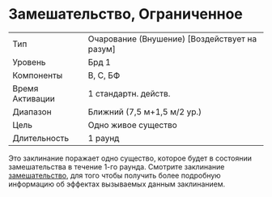 
# Замешательство, Ограниченное

| | |
|---|---|
|Тип|Очарование (Внушение) [Воздействует на разум]|
|Уровень| Брд 1|
|Компоненты| В, С, БФ|
|Время Активации| 1 стандартн. действ.|
|Диапазон| Ближний (7,5 м+1,5 м/2 ур.)|
|Цель| Одно живое существо|
|Длительность| 1 раунд|

Это заклинание поражает одно существо, которое будет в состоянии замешательства в течение 1-го раунда. Смотрите заклинание [замешательство](замешательство.md), для того чтобы получить более подробную информацию об эффектах вызываемых данным заклинанием.